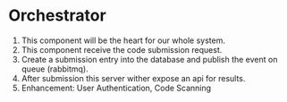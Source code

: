 # Orchestrator

1. This component will be the heart for our whole system.
2. This component receive the code submission request.
3. Create a submission entry into the database and publish the event on queue (rabbitmq).
4. After submission this server wither expose an api for results.
5. Enhancement: User Authentication, Code Scanning
